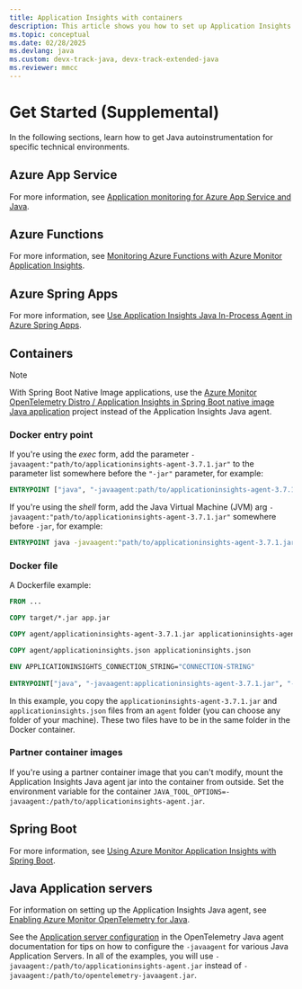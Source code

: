 ```yaml
---
title: Application Insights with containers
description: This article shows you how to set up Application Insights.
ms.topic: conceptual
ms.date: 02/28/2025
ms.devlang: java
ms.custom: devx-track-java, devx-track-extended-java
ms.reviewer: mmcc
---
```


# Get Started (Supplemental)

In the following sections, learn how to get Java autoinstrumentation for specific technical environments.

## Azure App Service

For more information, see [Application monitoring for Azure App Service and Java](./azure-web-apps-java.md).

## Azure Functions

For more information, see [Monitoring Azure Functions with Azure Monitor Application Insights](./monitor-functions.md#distributed-tracing-for-java-applications).

## Azure Spring Apps

For more information, see [Use Application Insights Java In-Process Agent in Azure Spring Apps](/azure/spring-apps/enterprise/how-to-application-insights).

## Containers

> [!NOTE]
> With Spring Boot Native Image applications, use the [Azure Monitor OpenTelemetry Distro / Application Insights in Spring Boot native image Java application](https://aka.ms/AzMonSpringNative) project instead of the Application Insights Java agent.

### Docker entry point

If you're using the *exec* form, add the parameter `-javaagent:"path/to/applicationinsights-agent-3.7.1.jar"` to the parameter list somewhere before the `"-jar"` parameter, for example:

```dockerfile
ENTRYPOINT ["java", "-javaagent:path/to/applicationinsights-agent-3.7.1.jar", "-jar", "<myapp.jar>"]
```

If you're using the *shell* form, add the Java Virtual Machine (JVM) arg `-javaagent:"path/to/applicationinsights-agent-3.7.1.jar"` somewhere before `-jar`, for example:

```dockerfile
ENTRYPOINT java -javaagent:"path/to/applicationinsights-agent-3.7.1.jar" -jar <myapp.jar>
```


### Docker file

A Dockerfile example:

```dockerfile
FROM ...

COPY target/*.jar app.jar

COPY agent/applicationinsights-agent-3.7.1.jar applicationinsights-agent-3.7.1.jar 

COPY agent/applicationinsights.json applicationinsights.json

ENV APPLICATIONINSIGHTS_CONNECTION_STRING="CONNECTION-STRING"
        
ENTRYPOINT["java", "-javaagent:applicationinsights-agent-3.7.1.jar", "-jar", "app.jar"]
```

In this example, you copy the `applicationinsights-agent-3.7.1.jar` and `applicationinsights.json` files from an `agent` folder (you can choose any folder of your machine). These two files have to be in the same folder in the Docker container.

### Partner container images

If you're using a partner container image that you can't modify, mount the Application Insights Java agent jar into the container from outside. Set the environment variable for the container
`JAVA_TOOL_OPTIONS=-javaagent:/path/to/applicationinsights-agent.jar`.

## Spring Boot

For more information, see [Using Azure Monitor Application Insights with Spring Boot](./java-spring-boot.md).

## Java Application servers

For information on setting up the Application Insights Java agent, see [Enabling Azure Monitor OpenTelemetry for Java](./opentelemetry-enable.md?tabs=java).

See the [Application server configuration](https://opentelemetry.io/docs/zero-code/java/agent/server-config/)
in the OpenTelemetry Java agent documentation for tips on how to configure the `-javaagent` for various Java Application Servers.
In all of the examples, you will use `-javaagent:/path/to/applicationinsights-agent.jar` instead of `-javaagent:/path/to/opentelemetry-javaagent.jar`.
